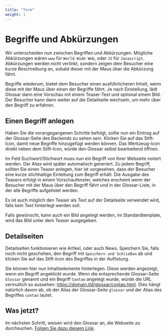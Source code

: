 ```yaml
---
title: "Term"
weight: 1
---
```


# Begriffe und Abkürzungen

Wir unterscheiden nun zwischen Begriffen und Abkürzungen. Mögliche Abkürzungen wären `www` für `World Wide Web`, oder `JS` für `Javascript`. Abkürzungen werden nicht verlinkt, sondern zeigen dem Besucher eine kurze Beschreibung an, sobald dieser mit der Maus über die Abkürzung fährt.

Begriffe wiederum, bietet dem Besucher einen ausführlicheren Inhalt, wenn diese mit der Maus über einen der Begriffe fährt. Je nach Einstellung, lädt Glossar dann eine Vorschau mit einem Teaser-Text und optional einem Bild. Der Besucher kann dann weiter auf die Detailseite wechseln, um mehr über den Begriff zu erfahren.

## Einen Begriff anlegen

Haben Sie die vorangegangenen Schritte befolgt, sollte nun ein Eintrag auf der Glossar-Seite des Backends zu sehen sein. Klicken Sie auf das Stift-Icon, damit neue Begriffe hinzugefügt werden können. Das Werkzeug-Icon direkt neben dem Stift-Icon, würde den Glossar selbst bearbeitend öffnen.

Im Feld Suchwort/Stichwort muss nun ein Begriff von Ihrer Webseite notiert werden. Der Alias wird später automatisch generiert. Zu jedem Begriff, sollten Sie einen Teaser anlegen, hier ist vorgesehen, dass der Besucher eine kurze stichhaltige Einleitung zum Begriff erhält. Die Ausgabe des Teasers erfolgt in einem Vorschaufenster, welches erscheint wenn der Besucher mit der Maus über den Begriff fährt und in der Glossar-Liste, in der alle Begriffe aufgelistet werden.

Es ist auch möglich den Teaser als Text auf der Detailseite verwendet wird, falls kein Text hinterlegt werden soll.

Falls gewünscht, kann auch ein Bild angelegt werden, im Standardtemplate, wird das Bild unter dem Teaser ausgegeben.

## Detailseiten

Detailseiten funktionieren wie Artikel, oder auch News. Speichern Sie, falls noch nicht geschehen, den Begriff mit `Speichern und Schließen` ab und klicken Sie auf das Stift-Icon des Begriffes in der Auflistung.

Sie können hier nun Inhaltselemente hinterlegen. Diese werden angezeigt, wenn ein Begriff angeklickt wurde. Wenn die entsprechende Glossar-Seite `Glossar` genannt und ein Begriff `Contao` angelegt wurde, würde die URL vermutlich so aussehen: https://domain.tld/glossar/contao.html. Dies hängt natürlich davon ab, ob der Alias der Glossar-Seite `glossar` und der Alias des Begriffes `contao` lautet.

## Was jetzt?

Im nächsten Schritt, weisen wird den Glossar an, die Webseite zu durchsuchen. [Folgen Sie dazu diesem Link](/docs/first-steps/glossar-index).